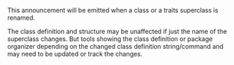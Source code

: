 This announcement will be emitted when a class or a traits superclass is renamed.

The class definition and structure may be unaffected if just the name of the superclass changes. But tools
showing the class definition or package organizer depending on the changed class definition string/command and 
may need to be updated or track the changes.